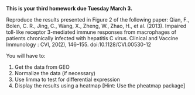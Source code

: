 **This is your third homework due Tuesday March 3.**

Reproduce the results presented in Figure 2 of the following paper: 
Qian, F., Bolen, C. R., Jing, C., Wang, X., Zheng, W., Zhao, H., et al. (2013). Impaired toll-like receptor 3-mediated immune responses from macrophages of patients chronically infected with hepatitis C virus. Clinical and Vaccine Immunology : CVI, 20(2), 146–155. doi:10.1128/CVI.00530-12

You will have to:

1. Get the data from GEO
2. Normalize the data (if necessary)
3. Use limma to test for differential expression
4. Display the results using a heatmap [Hint: Use the pheatmap package]
